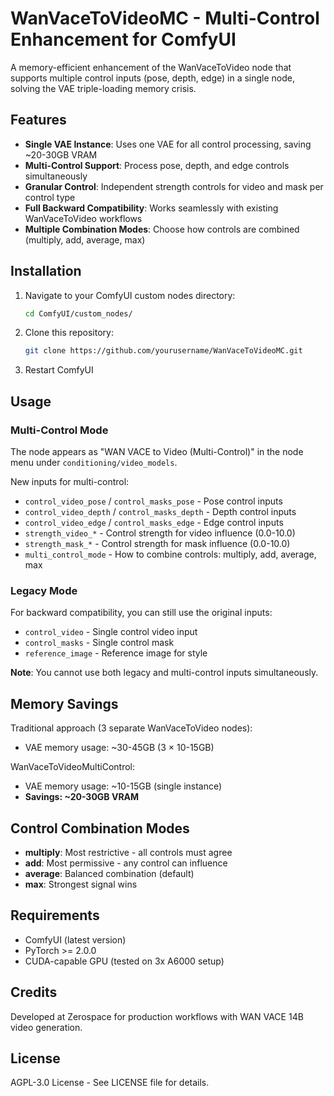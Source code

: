 # WanVaceToVideoMC - Multi-Control Enhancement for ComfyUI

A memory-efficient enhancement of the WanVaceToVideo node that supports multiple control inputs (pose, depth, edge) in a single node, solving the VAE triple-loading memory crisis.

## Features

- **Single VAE Instance**: Uses one VAE for all control processing, saving ~20-30GB VRAM
- **Multi-Control Support**: Process pose, depth, and edge controls simultaneously
- **Granular Control**: Independent strength controls for video and mask per control type
- **Full Backward Compatibility**: Works seamlessly with existing WanVaceToVideo workflows
- **Multiple Combination Modes**: Choose how controls are combined (multiply, add, average, max)

## Installation

1. Navigate to your ComfyUI custom nodes directory:
   ```bash
   cd ComfyUI/custom_nodes/
   ```

2. Clone this repository:
   ```bash
   git clone https://github.com/yourusername/WanVaceToVideoMC.git
   ```

3. Restart ComfyUI

## Usage

### Multi-Control Mode

The node appears as "WAN VACE to Video (Multi-Control)" in the node menu under `conditioning/video_models`.

New inputs for multi-control:
- `control_video_pose` / `control_masks_pose` - Pose control inputs
- `control_video_depth` / `control_masks_depth` - Depth control inputs  
- `control_video_edge` / `control_masks_edge` - Edge control inputs
- `strength_video_*` - Control strength for video influence (0.0-10.0)
- `strength_mask_*` - Control strength for mask influence (0.0-10.0)
- `multi_control_mode` - How to combine controls: multiply, add, average, max

### Legacy Mode

For backward compatibility, you can still use the original inputs:
- `control_video` - Single control video input
- `control_masks` - Single control mask
- `reference_image` - Reference image for style

**Note**: You cannot use both legacy and multi-control inputs simultaneously.

## Memory Savings

Traditional approach (3 separate WanVaceToVideo nodes):
- VAE memory usage: ~30-45GB (3 × 10-15GB)

WanVaceToVideoMultiControl:
- VAE memory usage: ~10-15GB (single instance)
- **Savings: ~20-30GB VRAM**

## Control Combination Modes

- **multiply**: Most restrictive - all controls must agree
- **add**: Most permissive - any control can influence  
- **average**: Balanced combination (default)
- **max**: Strongest signal wins

## Requirements

- ComfyUI (latest version)
- PyTorch >= 2.0.0
- CUDA-capable GPU (tested on 3x A6000 setup)

## Credits

Developed at Zerospace for production workflows with WAN VACE 14B video generation.

## License

AGPL-3.0 License - See LICENSE file for details.